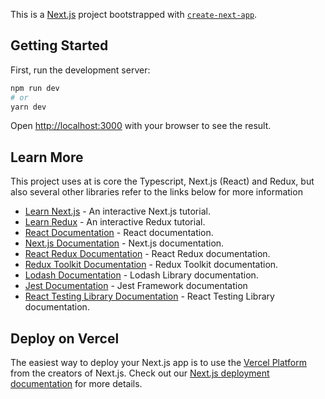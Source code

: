 This is a [Next.js](https://nextjs.org/) project bootstrapped with [`create-next-app`](https://github.com/vercel/next.js/tree/canary/packages/create-next-app).

## Getting Started

First, run the development server:

```bash
npm run dev
# or
yarn dev
```
Open [http://localhost:3000](http://localhost:3000) with your browser to see the result.

## Learn More
This project uses at is core the Typescript, Next.js (React) and Redux, but also several other libraries refer to the links below for more information

- [Learn Next.js](https://nextjs.org/learn) - An interactive Next.js tutorial.
- [Learn Redux](https://redux.js.org/tutorials/essentials/part-1-overview-concepts) - An interactive Redux tutorial.
- [React Documentation](https://reactjs.org/docs/getting-started.html) - React documentation.
- [Next.js Documentation](https://nextjs.org/docs/getting-started) - Next.js documentation.
- [React Redux Documentation](https://react-redux.js.org/introduction/getting-started) - React Redux documentation.
- [Redux Toolkit Documentation](https://redux-toolkit.js.org/introduction/getting-started) - Redux Toolkit documentation.
- [Lodash Documentation](https://lodash.com/) - Lodash Library documentation.
- [Jest Documentation](https://jestjs.io/docs/getting-started) - Jest Framework documentation
- [React Testing Library Documentation](https://testing-library.com/docs/) - React Testing Library documentation.

## Deploy on Vercel
The easiest way to deploy your Next.js app is to use the [Vercel Platform](https://vercel.com/new?utm_medium=default-template&filter=next.js&utm_source=create-next-app&utm_campaign=create-next-app-readme) from the creators of Next.js.
Check out our [Next.js deployment documentation](https://nextjs.org/docs/deployment) for more details.
